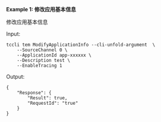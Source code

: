 **Example 1: 修改应用基本信息**

修改应用基本信息

Input: 

```
tccli tem ModifyApplicationInfo --cli-unfold-argument  \
    --SourceChannel 0 \
    --ApplicationId app-xxxxxx \
    --Description test \
    --EnableTracing 1
```

Output: 
```
{
    "Response": {
        "Result": true,
        "RequestId": "true"
    }
}
```


